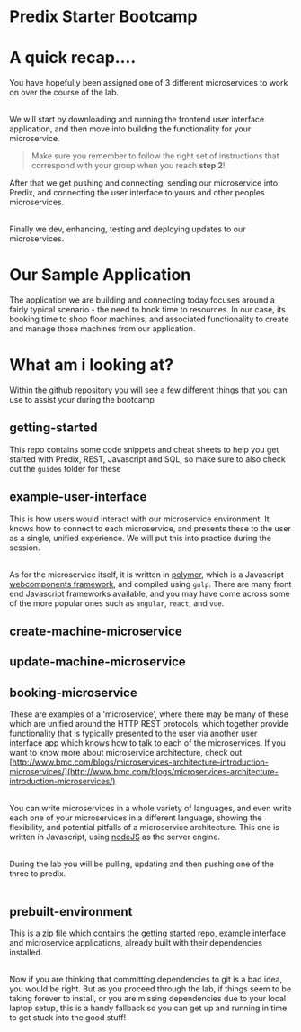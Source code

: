# Predix Starter Bootcamp

# A quick recap....
You have hopefully been assigned one of 3 different microservices to work on over the course of the lab. <br/><br/>

We will start by downloading and running the frontend user interface application, and then move into building the functionality for your microservice.

> Make sure you remember to follow the right set of instructions that correspond with your group when you reach <b>step 2</b>!

After that we get pushing and connecting, sending our microservice into Predix, and connecting the user interface to yours and other peoples microservices.<br/><br/>

Finally we dev, enhancing, testing and deploying updates to our microservices.

# Our Sample Application

The application we are building and connecting today focuses around a fairly typical scenario - the need to book time to resources. In our case, its booking time to shop floor machines, and associated functionality to create and manage those machines from our application.

# What am i looking at?
Within the github repository you will see a few different things that you can use to assist your during the bootcamp

## getting-started
This repo contains some code snippets and cheat sheets to help you get started with Predix, REST, Javascript and SQL, so make sure to also check out the `guides` folder for these

## example-user-interface

This is how users would interact with our microservice environment. It knows how to connect to each microservice, and presents these to the user as a single, unified experience. We will put this into practice during the session. <br/><br/>

As for the microservice itself, it is written in [polymer](https://www.polymer-project.org/about), which is a Javascript [webcomponents framework](https://www.webcomponents.org/introduction), and compiled using `gulp`. There are many front end Javascript frameworks available, and you may have come across some of the more popular ones such as `angular`, `react`, and `vue`.


## create-machine-microservice
## update-machine-microservice
## booking-microservice
These are examples of a 'microservice', where there may be many of these which are unified around the HTTP REST protocols, which together provide functionality that is typically presented to the user via another user interface app which knows how to talk to each of the microservices. If you want to know more about microservice architecture, check out [http://www.bmc.com/blogs/microservices-architecture-introduction-microservices/](http://www.bmc.com/blogs/microservices-architecture-introduction-microservices/)<br/><br/>

You can write microservices in a whole variety of languages, and even write each one of your microservices in a different language, showing the flexibility, and potential pitfalls of a microservice architecture. This one is written in Javascript, using [nodeJS](https://nodejs.org/en/about/) as the server engine.<br/><br/>

During the lab you will be pulling, updating and then pushing one of the three to predix.<br/><br/>

## prebuilt-environment

This is a zip file which contains the getting started repo, example interface and microservice applications, already built with their dependencies installed. <br/><br/>

Now if you are thinking that committing dependencies to git is a bad idea, you would be right. But as you proceed through the lab, if things seem to be taking forever to install, or you are missing dependencies due to your local laptop setup, this is a handy fallback so you can get up and running in time to get stuck into the good stuff!
